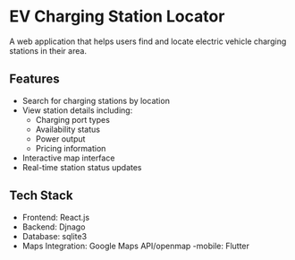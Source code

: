# EV Charging Station Locator

A web application that helps users find and locate electric vehicle charging stations in their area.

## Features

- Search for charging stations by location
- View station details including:
  - Charging port types
  - Availability status
  - Power output
  - Pricing information
- Interactive map interface
- Real-time station status updates

## Tech Stack

- Frontend: React.js
- Backend: Djnago
- Database: sqlite3
- Maps Integration: Google Maps API/openmap
-mobile: Flutter